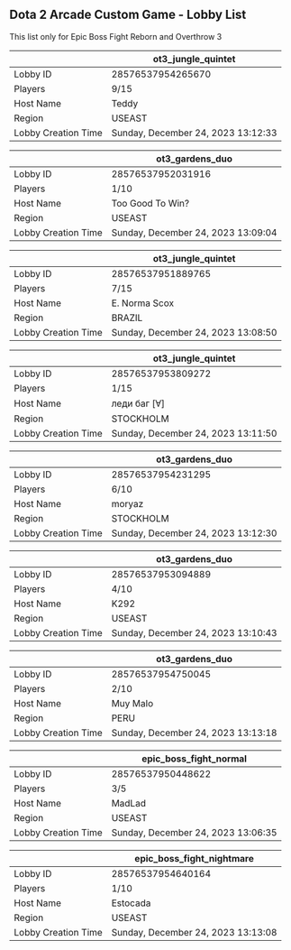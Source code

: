 ## Dota 2 Arcade Custom Game - Lobby List

This list only for Epic Boss Fight Reborn and Overthrow 3

|  | ot3_jungle_quintet |
| ------ | ------ |
| Lobby ID | 28576537954265670 |
| Players | 9/15 |
| Host Name | Teddy |
| Region | USEAST |
| Lobby Creation Time | Sunday, December 24, 2023 13:12:33 |


|  | ot3_gardens_duo |
| ------ | ------ |
| Lobby ID | 28576537952031916 |
| Players | 1/10 |
| Host Name | Too Good To Win? |
| Region | USEAST |
| Lobby Creation Time | Sunday, December 24, 2023 13:09:04 |


|  | ot3_jungle_quintet |
| ------ | ------ |
| Lobby ID | 28576537951889765 |
| Players | 7/15 |
| Host Name | E. Norma Scox |
| Region | BRAZIL |
| Lobby Creation Time | Sunday, December 24, 2023 13:08:50 |


|  | ot3_jungle_quintet |
| ------ | ------ |
| Lobby ID | 28576537953809272 |
| Players | 1/15 |
| Host Name | леди баг [Ɐ] |
| Region | STOCKHOLM |
| Lobby Creation Time | Sunday, December 24, 2023 13:11:50 |


|  | ot3_gardens_duo |
| ------ | ------ |
| Lobby ID | 28576537954231295 |
| Players | 6/10 |
| Host Name | moryaz |
| Region | STOCKHOLM |
| Lobby Creation Time | Sunday, December 24, 2023 13:12:30 |


|  | ot3_gardens_duo |
| ------ | ------ |
| Lobby ID | 28576537953094889 |
| Players | 4/10 |
| Host Name | K292 |
| Region | USEAST |
| Lobby Creation Time | Sunday, December 24, 2023 13:10:43 |


|  | ot3_gardens_duo |
| ------ | ------ |
| Lobby ID | 28576537954750045 |
| Players | 2/10 |
| Host Name | Muy Malo |
| Region | PERU |
| Lobby Creation Time | Sunday, December 24, 2023 13:13:18 |


|  | epic_boss_fight_normal |
| ------ | ------ |
| Lobby ID | 28576537950448622 |
| Players | 3/5 |
| Host Name | MadLad |
| Region | USEAST |
| Lobby Creation Time | Sunday, December 24, 2023 13:06:35 |


|  | epic_boss_fight_nightmare |
| ------ | ------ |
| Lobby ID | 28576537954640164 |
| Players | 1/10 |
| Host Name | Estocada |
| Region | USEAST |
| Lobby Creation Time | Sunday, December 24, 2023 13:13:08 |


